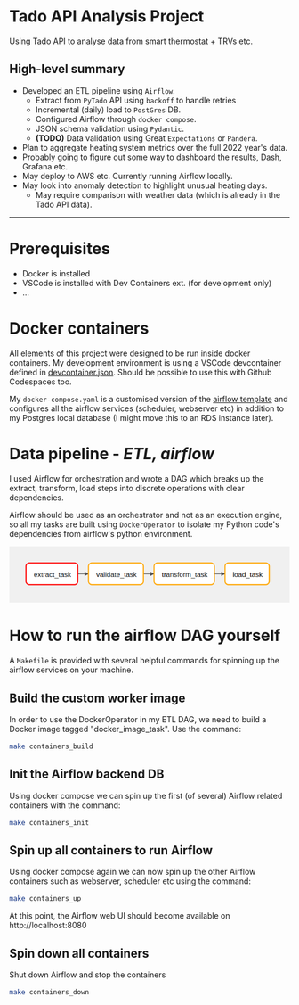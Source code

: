 # Tado API Analysis Project
Using Tado API to analyse data from smart thermostat + TRVs etc.

## High-level summary
- Developed an ETL pipeline using `Airflow`.
    - Extract from `PyTado` API using `backoff` to handle retries
    - Incremental (daily) load to `PostGres` DB.
    - Configured Airflow through `docker compose`.
    - JSON schema validation using `Pydantic`.
    - **(TODO)** Data validation using Great `Expectations` or `Pandera`. 
- Plan to aggregate heating system metrics over the full 2022 year's data.
- Probably going to figure out some way to dashboard the results, Dash, Grafana etc.
- May deploy to AWS etc. Currently running Airflow locally.
- May look into anomaly detection to highlight unusual heating days.
    - May require comparison with weather data (which is already in the Tado API data).

---

# Prerequisites
- Docker is installed
- VSCode is installed with Dev Containers ext. (for development only)
- ...

# Docker containers

All elements of this project were designed to be run inside docker containers. My development environment is using a VSCode devcontainer defined in [devcontainer.json](.devcontainer/devcontainer.json). Should be possible to use this with Github Codespaces too.

My `docker-compose.yaml` is a customised version of the [airflow template](https://airflow.apache.org/docs/apache-airflow/2.5.0/docker-compose.yaml) and configures all the airflow services (scheduler, webserver etc) in addition to my Postgres local database (I might move this to an RDS instance later).

# Data pipeline - *ETL, airflow*

I used Airflow for orchestration and wrote a DAG which breaks up the extract, transform, load steps into discrete operations with clear dependencies.

Airflow should be used as an orchestrator and not as an execution engine, so all my tasks are built using `DockerOperator` to isolate my Python code's dependencies from airflow's python environment.

![Screenshot of Airflow DAG](docs/images/dag.png)


# How to run the airflow DAG yourself
A `Makefile` is provided with several helpful commands for spinning up the airflow services on your machine.

## Build the custom worker image
In order to use the DockerOperator in my ETL DAG, we need to build a Docker image tagged "docker_image_task".  Use the command:

```bash
make containers_build
```

## Init the Airflow backend DB
Using docker compose we can spin up the first (of several) Airflow related containers with the command:

```bash
make containers_init
```

## Spin up all containers to run Airflow
Using docker compose again we can now spin up the other Airflow containers such as webserver, scheduler etc using the command:

```bash
make containers_up
```

At this point, the Airflow web UI should become available on http://localhost:8080

## Spin down all containers
Shut down Airflow and stop the containers

```bash
make containers_down
```